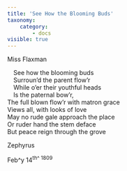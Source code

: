 ```yaml
---
title: 'See How the Blooming Buds'
taxonomy:
    category:
        - docs
visible: true
---
```


<div class="author">Miss Flaxman</div>

&emsp;See how the blooming buds  
&emsp;Surroun’d the parent flow’r  
&emsp;While o’er their youthful heads  
&emsp;Is the paternal bow’r,  
The full blown flow’r with matron grace  
Views all, with looks of love  
May no rude gale approach the place  
Or ruder hand the stem deface  
But peace reign through the grove  

Zephyrus

Feb^y</sup> 14<sup>th^ 1809